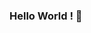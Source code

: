 ### Hello World ! 👋

<!--
**rezmotaqi/rezmotaqi** is a ✨ _special_ ✨ repository because its `README.md` (this file) appears on your GitHub profile.


🔭 I’m currently working on several django projects based on both MVC/MVT and Microservice architecture.
🌱 I’m currently learning design patterns to gain a deeper perspective.
🤓 I really like to get a hands-on experience of programming based on service-oriented architecture with an enterprise scope.
📫 How to reach me:  rezmotaqi[at]gmail.com
